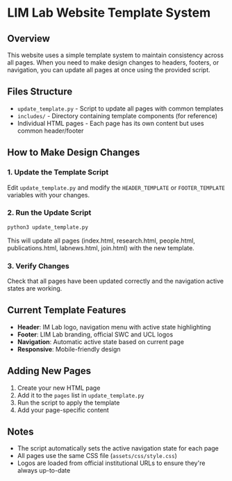 # LIM Lab Website Template System

## Overview
This website uses a simple template system to maintain consistency across all pages. When you need to make design changes to headers, footers, or navigation, you can update all pages at once using the provided script.

## Files Structure
- `update_template.py` - Script to update all pages with common templates
- `includes/` - Directory containing template components (for reference)
- Individual HTML pages - Each page has its own content but uses common header/footer

## How to Make Design Changes

### 1. Update the Template Script
Edit `update_template.py` and modify the `HEADER_TEMPLATE` or `FOOTER_TEMPLATE` variables with your changes.

### 2. Run the Update Script
```bash
python3 update_template.py
```

This will update all pages (index.html, research.html, people.html, publications.html, labnews.html, join.html) with the new template.

### 3. Verify Changes
Check that all pages have been updated correctly and the navigation active states are working.

## Current Template Features
- **Header**: IM Lab logo, navigation menu with active state highlighting
- **Footer**: LIM Lab branding, official SWC and UCL logos
- **Navigation**: Automatic active state based on current page
- **Responsive**: Mobile-friendly design

## Adding New Pages
1. Create your new HTML page
2. Add it to the `pages` list in `update_template.py`
3. Run the script to apply the template
4. Add your page-specific content

## Notes
- The script automatically sets the active navigation state for each page
- All pages use the same CSS file (`assets/css/style.css`)
- Logos are loaded from official institutional URLs to ensure they're always up-to-date
